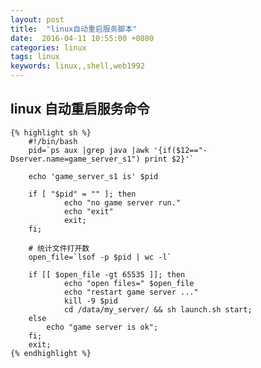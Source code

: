 ```yaml
---
layout: post
title:  "linux自动重启服务脚本"
date:  2016-04-11 10:55:00 +0800
categories: linux
tags: linux
keywords: linux,,shell,web1992
---
```


linux 自动重启服务命令
---
<!--more-->
	{% highlight sh %}
		#!/bin/bash
        pid=`ps aux |grep java |awk '{if($12=="-Dserver.name=game_server_s1") print $2}'`

        echo 'game_server_s1 is' $pid

        if [ "$pid" = "" ]; then
                echo "no game server run."
                echo "exit"
                exit;
        fi;
		
		# 统计文件打开数
        open_file=`lsof -p $pid | wc -l`

        if [[ $open_file -gt 65535 ]]; then
                echo "open files=" $open_file
                echo "restart game server ..."
                kill -9 $pid
                cd /data/my_server/ && sh launch.sh start;
        else
			echo "game server is ok";
		fi;
		exit;
	{% endhighlight %}
